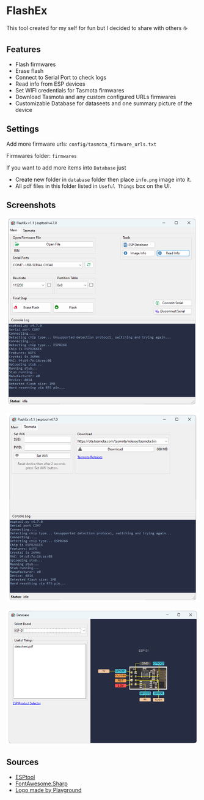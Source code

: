 # FlashEx

This tool created for my self for fun but I decided to share with others :coffee:

## Features
- Flash firmwares
- Erase flash
- Connect to Serial Port to check logs
- Read info from ESP devices
- Set WIFI credentials for Tasmota firmwares
- Download Tasmota and any custom configured URLs firmwares
- Customizable Database for dataseets and one summary picture of the device

## Settings
Add more firmware urls: `config/tasmota_firmware_urls.txt`

Firmwares folder: `firmwares`

If you want to add more items into `Database` just
- Create new folder in `database` folder then place `info.png` image into it.
- All pdf files in this folder listed in `Useful Things` box on the UI.


## Screenshots

<p align="center">
    <img src=./ProjectImages/MainPage.png>    
</p>

<p align="center">
    <img src=./ProjectImages/TasmotaPage.png>    
</p>

<p align="center">
    <img src=./ProjectImages/DatabasePage.png>    
</p>

## Sources
- [ESPtool](https://github.com/espressif/esptool)
- [FontAwesome.Sharp](https://github.com/awesome-inc/FontAwesome.Sharp)
- [Logo made by Playground](https://playground.com/)
